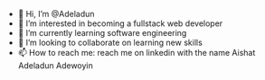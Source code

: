 - 👋 Hi, I’m @Adeladun
- 👀 I’m interested in becoming a fullstack web developer
- 🌱 I’m currently learning software engineering
- 💞️ I’m looking to collaborate on learning new skills
- 📫 How to reach me: reach me on linkedin with the name Aishat Adeladun Adewoyin

<!---
Adeladun/Adeladun is a ✨ special ✨ repository because its `README.md` (this file) appears on your GitHub profile.
You can click the Preview link to take a look at your changes.
--->
